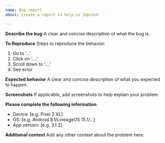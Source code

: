 ```yaml
---
name: Bug report
about: Create a report to help us improve

---
```


**Describe the bug**
A clear and concise description of what the bug is.

**To Reproduce**
Steps to reproduce the behavior:
1. Go to '...'
2. Click on '....'
3. Scroll down to '....'
4. See error

**Expected behavior**
A clear and concise description of what you expected to happen.

**Screenshots**
If applicable, add screenshots to help explain your problem.


**Please complete the following information**
 - Device: [e.g. Pixel 2 XL]
 - OS: [e.g. Android 8.1/LineageOS 15.1/…]
 - App version: [e.g. 3.1.2]

**Additional context**
Add any other context about the problem here.
